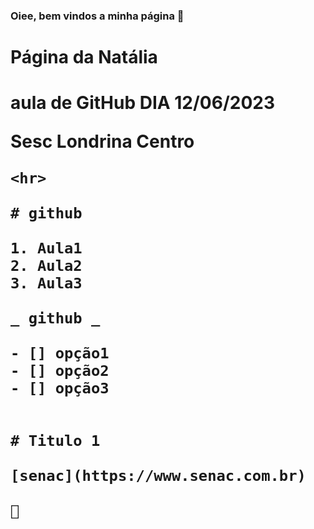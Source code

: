 ### Oiee, bem vindos a minha página 👋

<h1> Página da Natália <h1>
  
  aula de GitHub DIA 12/06/2023
  
  <b> Sesc Londrina Centro <b>
    
    <hr>
    
    # github
    
    1. Aula1
    2. Aula2
    3. Aula3
    
    _ github _
    
    - [] opção1
    - [] opção2
    - [] opção3
   
    
    # Titulo 1
    
    [senac](https://www.senac.com.br)
    
    🤪



<!--
**nataliaglatz/nataliaglatz** is a ✨ _special_ ✨ repository because its `README.md` (this file) appears on your GitHub profile.

Here are some ideas to get you started:

- 🔭 I’m currently working on ...
- 🌱 I’m currently learning ...
- 👯 I’m looking to collaborate on ...
- 🤔 I’m looking for help with ...
- 💬 Ask me about ...
- 📫 How to reach me: ...
- 😄 Pronouns: ...
- ⚡ Fun fact: ...
-->
